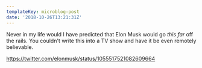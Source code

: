 ```yaml
---
templateKey: microblog-post
date: '2018-10-26T13:21:31Z'
---
```


Never in my life would I have predicted that Elon Musk would go _this far_ off the rails. You couldn't write this into a TV show and have it be even remotely believable.

https://twitter.com/elonmusk/status/1055517521082609664


